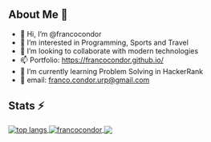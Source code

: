 ## About Me 📱

- 👋 Hi, I’m @francocondor
- 👀 I’m interested in Programming, Sports and Travel
- 💞️ I’m looking to collaborate with modern technologies
- 📫 Portfolio: https://francocondor.github.io/
- 🌱 I’m currently learning Problem Solving in HackerRank
- 📧 email: <a href="mailto:franco.condor.urp@gmail.com">franco.condor.urp@gmail.com</a>

## Stats ⚡
  
<a href="#">
    
<!-- <img width=325 align="center"
        src="https://github-readme-stats-francocondor.vercel.app/api/top-langs/?username=francocondor&hide=HTML,blade,css,VBA,C%23,SCSS,Shell,PLpgSQL,Hack,jupyter%20notebook,XSLT,Gherkin&langs_count=8&layout=compact&theme=react&border_radius=10&size_weight=0.5&count_weight=0.5&exclude_repo=github-readme-stats"
        alt="top langs" />-->
  <img align="center" src="https://github-readme-stats.anuraghazra1.vercel.app/api?username=francocondor&hide=HTML,blade,css,VBA,C%23,SCSS,Shell,PLpgSQL,Hack,jupyter%20notebook,XSLT,Gherkin&langs_count=8&show_icons=true" alt="top langs" />
</a>
<a href="#">
  <img align="center" src="https://github-readme-streak-stats.herokuapp.com/?user=francocondor&" alt="francocondor" />
</a>

<a href="#">
  <img align="center" src="https://github-readme-stats-francocondor.vercel.app/api?username=francocondor&theme=gotham" />
</a>

